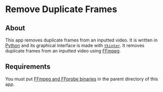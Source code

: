 # Remove Duplicate Frames
## About
This app removes duplicate frames from an inputted video. It is written in [Python](python.org) and its graphical interface is made with [`tkinter`](docs.python.org/library/tkinter.html). It removes duplicate frames from an inputted video using [FFmpeg](ffmpeg.org).
## Requirements
You must put [FFmpeg and FFprobe binaries](ffmpeg.org/download.html) in the parent directory of this app.
